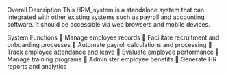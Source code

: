 Overall Description
This HRM_system is a standalone system that can integrated with other existing systems such as payroll and accounting software. It should be accessible via web browsers and mobile devices.

System Functions
	Manage employee records
	Facilitate recruitment and onboarding processes
	Automate payroll calculations and processing
	Track employee attendance and leave
	Evaluate employee performance
	Manage training programs
	Administer employee benefits
	Generate HR reports and analytics
